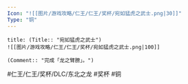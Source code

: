 ```yaml
---
Icon: "![[图片/游戏攻略/仁王/仁王/奖杯/宛如猛虎之武士.png|30]]"
Type: "铜"
---
```

```ad-common-bronze-trophy
title: (Title:: "宛如猛虎之武士")
![[图片/游戏攻略/仁王/仁王/奖杯/宛如猛虎之武士.png|100]]

(Comment:: "完成「龙之臂膀」。")
```

#仁王/仁王/奖杯/DLC/东北之龙 #奖杯 #铜
